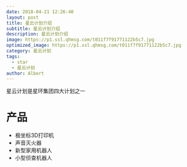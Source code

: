 ```yaml
---
date: 2018-04-21 12:26:40
layout: post
title: 星云计划介绍
subtitle: 星云计划介绍
description: 星云计划介绍
image: https://p1.ssl.qhmsg.com/t011f7f91771122b5c7.jpg
optimized_image: https://p1.ssl.qhmsg.com/t011f7f91771122b5c7.jpg
category: 星云计划
tags:
  - star
  - 星云计划
author: Albert
---
```


星云计划是星环集团四大计划之一

# 产品
- 极坐标3D打印机
- 声音灭火器
- 新型家用机器人
- 小型侦查机器人
  








